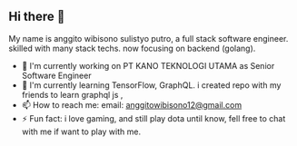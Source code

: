 ## Hi there 👋
My name is anggito wibisono sulistyo putro, a full stack software engineer. skilled with many stack techs. now focusing on backend (golang).

- 🔭 I'm currently working on PT KANO TEKNOLOGI UTAMA as Senior Software Engineer
- 🌱 I'm currently learning TensorFlow, GraphQL. i created repo with my friends to learn graphql js , 
- 📫 How to reach me: 
    email: anggitowibisono12@gmail.com
- ⚡ Fun fact: i love gaming, and still play dota until know, fell free to chat with me if want to play with me.


<!--
**anggetz/anggetz** is a ✨ _special_ ✨ repository because its `README.md` (this file) appears on your GitHub profile.

Here are some ideas to get you started:

- 🔭 I’m currently working on ...
- 🌱 I’m currently learning ...
- 👯 I’m looking to collaborate on ...
- 🤔 I’m looking for help with ...
- 💬 Ask me about ...
- 📫 How to reach me: ...
- 😄 Pronouns: ...
- ⚡ Fun fact: ...
-->
